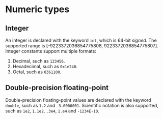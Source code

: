 # Numeric types

## Integer

An integer is declared with the keyword `int`, which is 64-bit *signed*. The supported range is [-9223372036854775808, 9223372036854775807]. Integer constants support multiple formats:

1. Decimal, such as `123456`.
2. Hexadecimal, such as `0x1e240`.
3. Octal, such as `0361100`.

## Double-precision floating-point

Double-precision floating-point values are declared with the keyword `double`, such as `1.2` and `-3.0000001`. Scientific notation is also supported, such as `1e2`, `1.1e2`, `.3e4`, `1.e4` and `-1234E-10`.
